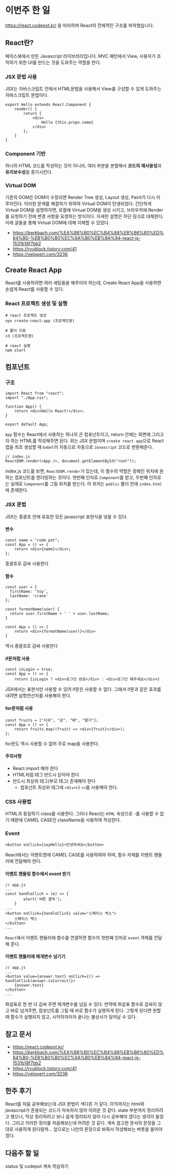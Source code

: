 # 이번주 한 일
https://react.codepot.kr/ 을 따라하며 React의 전체적인 구조를 파악했습니다.

## React란?
페이스북에서 만든 Javascript 라이브러리입니다. MVC 패턴에서 View, 사용자가 조작하기 위한 UI를 만드는 것을 도와주는 역할을 한다.
### JSX 문법 사용
JSX는 자바스크립트 안에서 HTML문법을 사용해서 View를 구성할 수 있게 도와주는 자바스크립트 문법이다.
```
export Hello extends React.Component {
    render() {
        return {
            <div>
                Hello {this.props.name}
            </div>
        };
    }
}
```
### Component 기반
하나의 HTML 코드를 작성하는 것이 아니라, 여러 부분을 분할해서 **코드의 재사용성**과 **유지보수성**을 증가시킨다.
### Virtual DOM
기존의 DOM은 DOM이 수정되면 Render Tree 생성, Layout 생성, Paint가 다시 이루어진다. 이러한 문제를 해결하기 위하여 Virtual DOM이 탄생되었다.
간단하게 Virtual DOM을 설명하자면, 로컬에 Virtual DOM을 생성 시키고, 브라우저에 Render를 요청하기 전에 변경 사항을 요청하는 방식이다.
자세한 설명은 하단 링크로 대체한다. 아래 글들을 통해 Virtual DOM에 대해 이해할 수 있었다.
+ https://berkbach.com/%EA%B8%B0%EC%B4%88%EB%B6%80%ED%84%B0-%EB%B0%B0%EC%9A%B0%EB%8A%94-react-js-1531b18f7bb2
+ https://ryublock.tistory.com/41
+ https://velopert.com/3236
 
## Create React App
React를 사용하려면 여러 세팅들을 해주어야 하는데, Create React App을 사용하면 손쉽게 React를 사용할 수 있다.
### React 프로젝트 생성 및 실행
```
# react 프로젝트 생성
npx create-react-app (프로젝트명)

# 폴더 이동
cd (프로젝트명)

# react 실행
npm start
```

## 컴포넌트 
### 구조
```
import React from "react";
import "./App.css";

function App() {
    return <div>Hello React!</div>;
}

export default App;
```
`App` 함수는 React에서 사용하는 하나의 큰 컴포넌트이고, return 안에는 화면에 그리고자 하는 HTML를 작성해주면 된다.
위는 JSX 문법이며 `create react app`으로 React 앱을 최초 생성할 때 `babel`이 자동으로 자동으로 `Javascript` 코드로 변환해준다.
```
// index.js
ReactDOM.render(<App />, document.getElementById("root"));
```
index.js 코드를 보면, `ReactDOM.render`가 있는데, 이 함수의 역할은 정해진 위치에 원하는 컴포넌트를 렌더링하는 것이다.
첫번째 인자로 `Component`를 받고, 두번째 인자로는 실제로 `Component`를 그릴 위치를 받는다. 이 위치는 `public` 폴더 안에 `index.html`에 존재한다.
### JSX 문법
JSX는 중괄호 안에 유효한 모든 javascript 표현식을 넣을 수 있다.
#### 변수
```
const name = "code pot";
const App = () => {
    return <div>{name}</div>;
};
```
중괄호로 감싸 사용한다
#### 함수
```
const user = {
  firstName: 'toy',
  lastName: 'crane'
};

const formatName(user) {
  return user.firstName + ' ' + user.lastName;
}

const App = () => {
    return <div>{formatName(user)}</div>
}
```
역시 중괄호로 감싸 사용한다
#### if문처럼 사용
```
const isLogin = true;
const App = () => {
    return {isLogin ? <div>로그인 완료</div> : <div>로그인 해주세요</div>}
```
JSX에서는 표현식만 사용할 수 있어 if문은 사용할 수 없다. 그래서 if문과 같은 효과를 내려면 삼항연산자를 사용해야 한다.
#### for문처럼 사용
```
const fruits = ["사과", "감", "배", "딸기"];
const App = () => {
    return fruits.map((fruit) => <div>{fruit}</div>);
};
```
for문도 역시 사용할 수 없어 주로 map을 사용한다.
#### 주의사항
+ React import 해야 한다
+ HTML처럼 태그 반드시 닫아야 한다
+ 반드시 최상위 태그(부모 태그) 존재해야 한다
    - 컴포넌트 최상위 태그에 `<div>`나 `<>`를 사용해야 한다.
### CSS 사용법
HTML과 동일하기 class를 사용한다. 그러나 React는 `HTML` 속성으로 -를 사용할 수 없기 때문에 CAMEL CASE인 className을 사용하여 작성한다.
### Event
```
<button onClick={sayHello}>안녕하세요</button>
```
React에서는 이벤트명에 CAMEL CASE를 사용하여야 하며, 함수 자체를 이벤트 핸들러에 전달해야 한다.
#### 이벤트 핸들링 함수에서 event 받기
```
// app.js
...
const handleClick = (e) => {
        alert('버튼 클릭');
    }
...
<button onClick={handleClick} value="스페이스 엑스">
    스페이스 엑스
</button>
...
```
`React`에서 이벤트 핸들러에 함수를 연결하면 함수의 첫번째 인자로 `event` 객체를 전달해 준다.
#### 이벤트 핸들러에 매개변수 넘기기
```
// app.js
...
<button value={answer.text} onClick={() => handleClick(answer.isCorrect)}>
    {answer.text}
</button>
...
```
화살표로 한 번 더 감싸 주면 매개변수를 넘길 수 있다. 만약에 화살표 함수로 감싸지 않고 바로 넘겨주면, 컴포넌트를 그릴 때 바로 함수가 실행하게 된다. 그렇게 된다면 원할 때 함수가 실행되지 않고, 시작하자마자 끝나는 불상사가 일어날 수 있다.

## 참고 문서
+ https://react.codepot.kr/
+ https://berkbach.com/%EA%B8%B0%EC%B4%88%EB%B6%80%ED%84%B0-%EB%B0%B0%EC%9A%B0%EB%8A%94-react-js-1531b18f7bb2
+ https://ryublock.tistory.com/41
+ https://velopert.com/3236

## 한주 후기
React를 처음 공부해보는데 JSX 문법이 색다른 거 같다. 아직까지는 html와 javascript가 혼용되는 코드가 익숙하지 않아 어려운 것 같다. state 부분까지 정리하려고 했으나, 막상 정리하려고 보니 쉽게 정리되지 않아 다시 공부해야 겠다는 생각이 들었다.
그리고 이러한 정리를 처음해보는데 어려운 것 같다. 계속 참고한 문서의 문장을 그대로 사용하게 된다랄까... 앞으로는 나만의 문장으로 바꿔서 작성해보는 버릇을 들어야겠다.

## 다음주 할 일
status 및 codepot 계속 학습하기